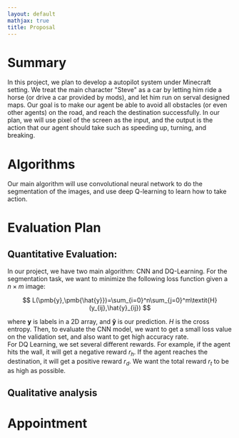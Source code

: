 ```yaml
---
layout: default
mathjax: true
title: Proposal
---
```

# Summary
In this project, we plan to develop a autopilot system under Minecraft setting. We treat the main character "Steve" as a car by letting him ride a horse (or drive a car provided by mods), and let him run on serval designed maps. Our goal is to make our agent be able to avoid all obstacles (or even other agents) on the road, and reach the destination successfully. In our plan, we will use pixel of the screen as the input, and the output is the action that our agent should take such as speeding up, turning, and breaking.
# Algorithms
Our main algorithm will use convolutional neural network to do the segmentation of the images, and use deep Q-learning to learn how to take action.
# Evaluation Plan
## Quantitative Evaluation:
In our project, we have two main algorithm: CNN and DQ-Learning. For the segmentation task, we want to minimize the following loss function given a $n\times m$ image:<br>

$$
L(\pmb{y},\pmb{\hat{y}})=\sum_{i=0}^n\sum_{j=0}^m\textit{H}(y_{ij},\hat{y}_{ij})
$$

where $\pmb{y}$ is labels in a 2D array, and $\pmb{\hat{y}}$ is our prediction. $\textit{H}$ is the cross entropy. Then, to evaluate the CNN model, we want to get a small loss value on the validation set, and also want to get high accuracy rate.<br>
For DQ Learning, we set several different rewards. For example, if the agent hits the wall, it will get a negative reward $r_h$. If the agent reaches the destination, it will get a positive reward $r_d$. We want the total reward $r_t$ to be as high as possible.
## Qualitative analysis



# Appointment